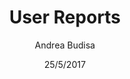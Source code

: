 ---
title: User Reports
description: User reports provide administrators with crucial information about user activities on their environments.
author: Andrea Budisa
date: 25/5/2017
---